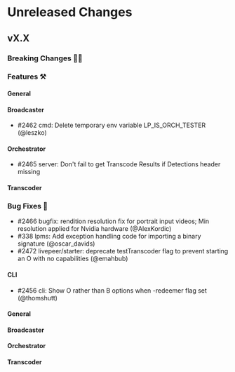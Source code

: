 # Unreleased Changes

## vX.X

### Breaking Changes 🚨🚨

### Features ⚒

#### General

#### Broadcaster
- \#2462 cmd: Delete temporary env variable LP_IS_ORCH_TESTER (@leszko)

#### Orchestrator
- \#2465 server: Don't fail to get Transcode Results if Detections header missing

#### Transcoder

### Bug Fixes 🐞

- \#2466 bugfix: rendition resolution fix for portrait input videos; Min resolution applied for Nvidia hardware (@AlexKordic)
- \#338 lpms: Add exception handling code for importing a binary signature (@oscar_davids)
- \#2472 livepeer/starter: deprecate testTranscoder flag to prevent starting an O with no capabilities (@emahbub)

#### CLI
- \#2456 cli: Show O rather than B options when -redeemer flag set (@thomshutt)

#### General

#### Broadcaster

#### Orchestrator

#### Transcoder
